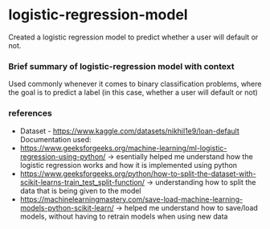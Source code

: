 # logistic-regression-model
Created a logistic regression model to predict whether a user will default or not. 

### Brief summary of logistic-regression model with context
Used commonly whenever it comes to binary classification problems, where the goal is to predict a label (in this case, whether a user will default or not)

### references
- Dataset - https://www.kaggle.com/datasets/nikhil1e9/loan-default
  Documentation used:
- https://www.geeksforgeeks.org/machine-learning/ml-logistic-regression-using-python/ -> esentially helped me understand how the logistic regression works and how it is implemented using python
- https://www.geeksforgeeks.org/python/how-to-split-the-dataset-with-scikit-learns-train_test_split-function/ -> understanding how to split the data that is being given to the model
- https://machinelearningmastery.com/save-load-machine-learning-models-python-scikit-learn/ -> helped me understand how to save/load models, without having to retrain models when using new data

